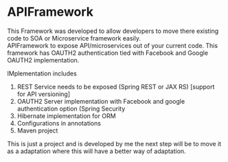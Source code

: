 # APIFramework
This Framework was developed to allow developers to move there existing code to SOA or Microservice framework easily.  
APIFramework to expose API/microservices out of your current code. 
This framework has OAUTH2 authentication tied with Facebook and Google OAUTH2 implementation. 


IMplementation includes
1. REST Service needs to be exposed  (Spring REST or JAX RS) [support for API versioning]
2. OAUTH2 Server implementation with Facebook and google authentication option (Spring Security
3. Hibernate implementation for ORM
4. Configurations in annotations 
5. Maven project


This is just a project and is developed by me the next step will be to move it as a adaptation where this will have a  better way of adaptation.
